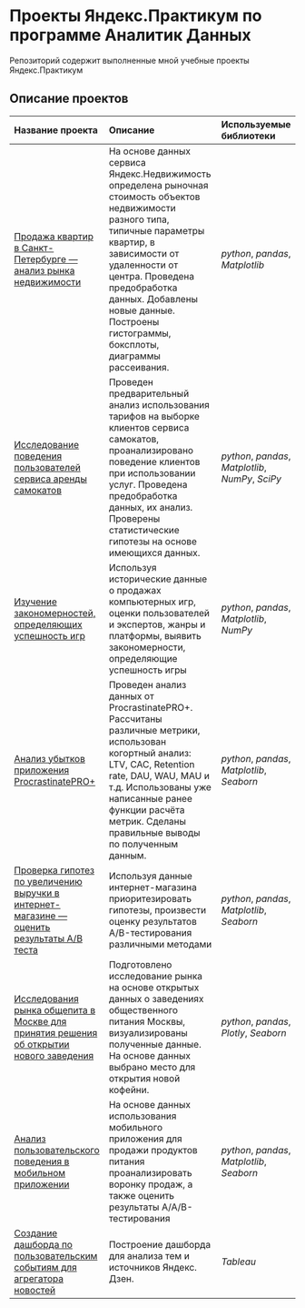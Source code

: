 # Проекты Яндекс.Практикум по программе Аналитик Данных

Репозиторий содержит выполненные мной учебные проекты Яндекс.Практикум 

## Описание проектов

| Название проекта | Описание | Используемые библиотеки | 
| :---------------------- | :---------------------- | :---------------------- |
| [Продажа квартир в Санкт-Петербурге — анализ рынка недвижимости](spb-aparts-sales) | На основе данных сервиса Яндекс.Недвижимость определена рыночная стоимость объектов недвижимости разного типа, типичные параметры квартир, в зависимости от удаленности от центра. Проведена предобработка данных. Добавлены новые данные. Построены гистограммы, боксплоты, диаграммы рассеивания.| *python*, *pandas*, *Matplotlib* |
|[Исследование поведения пользователей сервиса аренды самокатов](scooter-rent)|Проведен предварительный анализ использования тарифов на выборке клиентов сервиса самокатов, проанализировано поведение клиентов при использовании услуг. Проведена предобработка данных, их анализ. Проверены статистические гипотезы на основе имеющихся данных.|*python*, *pandas*, *Matplotlib*, *NumPy*, *SciPy*|
|[Изучение закономерностей, определяющих успешность игр](game-success)|Используя исторические данные о продажах компьютерных игр, оценки пользователей и экспертов, жанры и платформы, выявить закономерности, определяющие успешность игры |*python*, *pandas*, *Matplotlib*, *NumPy*|
|[Анализ убытков приложения ProcrastinatePRO+](procrastinate-pro-losses)|Проведен анализ данных от ProcrastinatePRO+. Рассчитаны различные метрики, использован когортный анализ: LTV, CAC, Retention rate, DAU, WAU, MAU и т.д. Использованы уже написанные ранее функции расчёта метрик. Сделаны правильные выводы по полученным данным. |*python*, *pandas*, *Matplotlib*, *Seaborn*|
|[Проверка гипотез по увеличению выручки в интернет-магазине — оценить результаты A/B теста](shop-income-ab-test)|Используя данные интернет-магазина приоритезировать гипотезы, произвести оценку результатов A/B-тестирования различными методами|*python*, *pandas*, *Matplotlib*, *Seaborn*|
|[Исследования рынка общепита в Москве для принятия решения об открытии нового заведения](msc-geo-food)|Подготовлено исследование рынка на основе открытых данных о заведениях общественного питания Москвы, визуализированы полученные данные. На основе данных выбрано место для открытия новой кофейни. |*python*, *pandas*, *Plotly*, *Seaborn*|
|[Анализ пользовательского поведения в мобильном приложении](mobile-behavior)|На основе данных использования мобильного приложения для продажи продуктов питания проанализировать воронку продаж, а также оценить результаты A/A/B-тестирования |*python*, *pandas*, *Matplotlib*, *Seaborn*|
|[Создание дашборда по пользовательским событиям для агрегатора новостей](dzen-dashboard)|Построение дашборда для анализа тем и источников Яндекс. Дзен. |*Tableau*|

